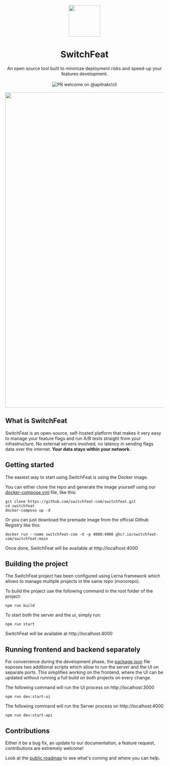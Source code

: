 <div align="center">
     <img src="https://github.com/switchfeat-com/switchfeat/assets/905984/bed8cfa8-0242-4156-b6e5-80240ae400fe" width=100 />
</div>
<div align="center">
    <h1 align="center">SwitchFeat</h1>
    <div>An open source tool built to minimize deployment risks and speed-up your features development.</div> 
</div> 
<br/>
<div align="center">
      <img src="https://img.shields.io/badge/PR-welcome-brightgreen.svg?style=flat" alt="PR welcome on @apitrakr/cli" />
</div>
<br/>
 <img src="https://github.com/switchfeat-com/switchfeat/assets/905984/3e0bbfe1-72f8-4cdc-95e9-3002d9058789" width=1000 />



<br/>

## What is SwitchFeat
SwitchFeat is an open-source, self-hosted platform that makes it very easy to manage your feature flags and run A/B tests straight from your infrastructure.
No external servers involved, no latency in sending flags data over the internet.<b> Your data stays within your network.</b>

## Getting started

The easiest way to start using SwitchFeat is using the Docker image.

You can either clone the repo and generate the image yourself using our [docker-compose.yml](https://github.com/switchfeat-com/switchfeat/blob/main/docker-compose.yaml) file, like this: 

```
git clone https://github.com/switchfeat-com/switchfeat.git
cd switchfeat
docker-compose up -d
```

Or you can just download the premade image from the official Github Registry like this:

```
docker run --name switchfeat-com -d -p 4000:4000 ghcr.io/switchfeat-com/switchfeat:main
```

Once done, SwitchFeat will be available at http://localhost:4000 


## Building the project

The SwitchFeat project has been configured using Lerna framework which allows to manage multiple projects in the same repo (monorepo).

To build the project use the following command in the root folder of the project:

```
npm run build
```

To start both the server and the ui, simply run: 
```
npm run start
```

SwitchFeat will be available at http://localhost:4000 

## Running frontend and backend separately

For convenience during the development phase, the [package.json](https://github.com/switchfeat-com/switchfeat/blob/main/package.json) file esposes two additional scripts which allow to run the server and the UI on separate ports. 
This simplifies working on the frontend, where the UI can be updated without running a full build on both projects on every change.

The following command will run the UI process on http://localhost:3000
```
npm run dev:start-ui
```

The following command will run the Server process on http://localhost:4000
```
npm run dev:start-api
```


## Contributions

Either it be a bug fix, an update to our documentation, a feature request, contributions are extremely welcome!

Look at the [public roadmap](https://github.com/orgs/switchfeat-com/projects/1) to see what's coming and where you can help.
